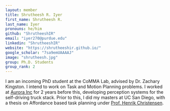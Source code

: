 ```yaml
---
layout: member
title: Shrutheesh R. Iyer
first_name: Shrutheesh R.
last_name: Iyer
pronouns: he/him
github: "ShrutheeshIR"
email: "iyer270@purdue.edu"
linkedin: "ShrutheeshIR"
website: "https://shrutheeshir.github.io/"
google_scholar: "7sa9emUAAAAJ"
image: "shrutheesh.jpg"
group: Ph.D. Students
group_rank: 2
---
```


I am an incoming PhD student at the CoMMA Lab, advised by Dr. Zachary Kingston. I intend to work on Task and Motion Planning problems. I worked at [Aurora Inc](https://aurora.tech/) for 2 years before this, developing perception systems for the self-driving truck stack. Prior to this, I did my masters at UC San Diego, with a thesis on Affordance based task planning under [Prof. Henrik Christensen](https://hichristensen.com/).
